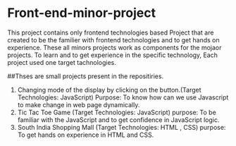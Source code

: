 # Front-end-minor-project

This project contains only frontend technologies based Project that are created to be the familier with frontend technologies and to get hands on experience. These all minors projects work as components for the mojaor projects. To learn and to get experience in the specific technology, Each project  used one target tachnologies.

##Thses are small projects present in the repositiries.

1) Changing mode of the display by clicking on the button.(Target Technologies: JavaScript)
   Purpose: To know how can we use Javascript to make change in web page dynamically.
2) Tic Tac Toe Game (Target Technologies: JavaScript)
    purpose: To be familiar with the JavaScript and to get confidence in JavaScript logic.
3) South India Shopping Mall (Target Technologies: HTML , CSS)
   purpose: To get hands on experience in HTML and CSS.

